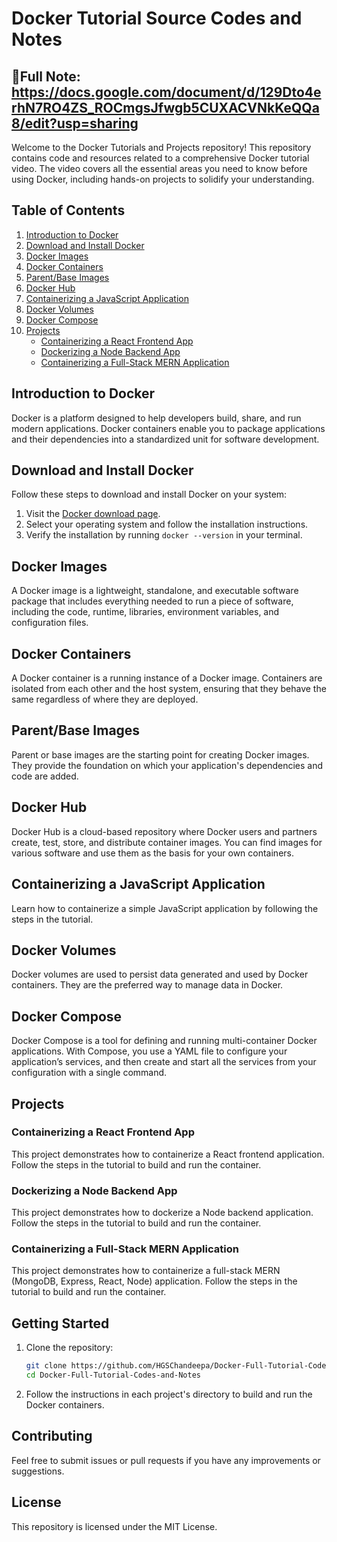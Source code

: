 # Docker Tutorial Source Codes and Notes

## 🔗Full Note: https://docs.google.com/document/d/129Dto4erhN7RO4ZS_ROCmgsJfwgb5CUXACVNkKeQQa8/edit?usp=sharing

Welcome to the Docker Tutorials and Projects repository! This repository contains code and resources related to a comprehensive Docker tutorial video. The video covers all the essential areas you need to know before using Docker, including hands-on projects to solidify your understanding.

## Table of Contents

1. [Introduction to Docker](#introduction-to-docker)
2. [Download and Install Docker](#download-and-install-docker)
3. [Docker Images](#docker-images)
4. [Docker Containers](#docker-containers)
5. [Parent/Base Images](#parentbase-images)
6. [Docker Hub](#docker-hub)
7. [Containerizing a JavaScript Application](#containerizing-a-javascript-application)
8. [Docker Volumes](#docker-volumes)
9. [Docker Compose](#docker-compose)
10. [Projects](#projects)
    - [Containerizing a React Frontend App](#containerizing-a-react-frontend-app)
    - [Dockerizing a Node Backend App](#dockerizing-a-node-backend-app)
    - [Containerizing a Full-Stack MERN Application](#containerizing-a-full-stack-mern-application)

## Introduction to Docker

Docker is a platform designed to help developers build, share, and run modern applications. Docker containers enable you to package applications and their dependencies into a standardized unit for software development.

## Download and Install Docker

Follow these steps to download and install Docker on your system:

1. Visit the [Docker download page](https://www.docker.com/products/docker-desktop).
2. Select your operating system and follow the installation instructions.
3. Verify the installation by running `docker --version` in your terminal.

## Docker Images

A Docker image is a lightweight, standalone, and executable software package that includes everything needed to run a piece of software, including the code, runtime, libraries, environment variables, and configuration files.

## Docker Containers

A Docker container is a running instance of a Docker image. Containers are isolated from each other and the host system, ensuring that they behave the same regardless of where they are deployed.

## Parent/Base Images

Parent or base images are the starting point for creating Docker images. They provide the foundation on which your application's dependencies and code are added.

## Docker Hub

Docker Hub is a cloud-based repository where Docker users and partners create, test, store, and distribute container images. You can find images for various software and use them as the basis for your own containers.

## Containerizing a JavaScript Application

Learn how to containerize a simple JavaScript application by following the steps in the tutorial.

## Docker Volumes

Docker volumes are used to persist data generated and used by Docker containers. They are the preferred way to manage data in Docker.

## Docker Compose

Docker Compose is a tool for defining and running multi-container Docker applications. With Compose, you use a YAML file to configure your application’s services, and then create and start all the services from your configuration with a single command.

## Projects

### Containerizing a React Frontend App

This project demonstrates how to containerize a React frontend application. Follow the steps in the tutorial to build and run the container.

### Dockerizing a Node Backend App

This project demonstrates how to dockerize a Node backend application. Follow the steps in the tutorial to build and run the container.

### Containerizing a Full-Stack MERN Application

This project demonstrates how to containerize a full-stack MERN (MongoDB, Express, React, Node) application. Follow the steps in the tutorial to build and run the container.

## Getting Started

1. Clone the repository:
    ```bash
    git clone https://github.com/HGSChandeepa/Docker-Full-Tutorial-Codes-and-Notes
    cd Docker-Full-Tutorial-Codes-and-Notes
    ```

2. Follow the instructions in each project's directory to build and run the Docker containers.

## Contributing

Feel free to submit issues or pull requests if you have any improvements or suggestions.

## License

This repository is licensed under the MIT License.
